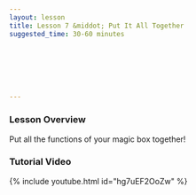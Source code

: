 ```yaml
---
layout: lesson
title: Lesson 7 &middot; Put It All Together
suggested_time: 30-60 minutes

      





---
```


### Lesson Overview

Put all the functions of your magic box together!

### Tutorial Video

{% include youtube.html id="hg7uEF2OoZw" %}